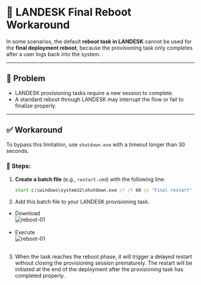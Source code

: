 # 🔄 LANDESK Final Reboot Workaround

In some scenarios, the default **reboot task in LANDESK** cannot be used for the **final deployment reboot**, because the provisioning task only completes after a user logs back into the system.

---

## 🧩 Problem

- LANDESK provisioning tasks require a new session to complete.
- A standard reboot through LANDESK may interrupt the flow or fail to finalize properly.

---

## ✅ Workaround

To bypass this limitation, use `shutdown.exe` with a timeout longer than 30 seconds.

### 📝 Steps:

1. **Create a batch file** (e.g., `restart.cmd`) with the following line:

   ```cmd
   start c:\windows\system32\shutdown.exe /r /t 60 /c "Final restart"
   ```
2. Add this batch file to your LANDESK provisioning task. <BR>
- Download <BR>
![reboot-01](https://blog.wuibaille.fr/wp-content/uploads/2024/04/reboot-01.png) <BR> <BR>
- Execute <BR>
![reboot-01](https://blog.wuibaille.fr/wp-content/uploads/2024/04/reboot-01.png) <BR> <BR>
3. When the task reaches the reboot phase, it will trigger a delayed restart without closing the provisioning session prematurely.
The restart will be initiated at the end of the deployment after the provisioning task has completed properly.


